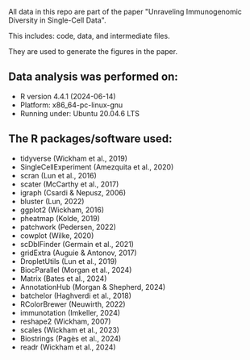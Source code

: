 All data in this repo are part of the paper "Unraveling Immunogenomic Diversity in Single-Cell Data". 

This includes: code, data, and intermediate files.

They are used to generate the figures in the paper.

Data analysis was performed on:
-------------------------------
- R version 4.4.1 (2024-06-14)
- Platform: x86_64-pc-linux-gnu
- Running under: Ubuntu 20.04.6 LTS

The R packages/software used:
-----------------------------
- tidyverse (Wickham et al., 2019)
- SingleCellExperiment (Amezquita et al., 2020)
- scran (Lun et al., 2016)
- scater (McCarthy et al., 2017)
- igraph (Csardi & Nepusz, 2006)
- bluster (Lun, 2022)
- ggplot2 (Wickham, 2016)
- pheatmap (Kolde, 2019)
- patchwork (Pedersen, 2022)
- cowplot (Wilke, 2020)
- scDblFinder (Germain et al., 2021)
- gridExtra (Auguie & Antonov, 2017)
- DropletUtils (Lun et al., 2019)
- BiocParallel (Morgan et al., 2024)
- Matrix (Bates et al., 2024)
- AnnotationHub (Morgan & Shepherd, 2024)
- batchelor (Haghverdi et al., 2018)
- RColorBrewer (Neuwirth, 2022)
- immunotation (Imkeller, 2024)
- reshape2 (Wickham, 2007)
- scales (Wickham et al., 2023)
- Biostrings (Pagès et al., 2024)
- readr (Wickham et al., 2024)